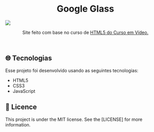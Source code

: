 <h1 align="center">Google Glass</h1>

<img src="https://github.com/ale-mouraboni/html-css-site/blob/main/assets/readme/html-css-site.gif">

<p align="center">Site feito com base no curso de <a href="https://www.youtube.com/playlist?list=PLHz_AreHm4dlAnJ_jJtV29RFxnPHDuk9o">HTML5 do Curso em Vídeo.</a></p>
</br>
<h2><g-emoji class="g-emoji" alias="globe_with_meridians" fallback-src="https://github.githubassets.com/images/icons/emoji/unicode/1f310.png">🌐</g-emoji>  Tecnologias</h2>
<p>Esse projeto foi desenvolvido usando as seguintes tecnologias:</p>
  
  <ul>
  <li> HTML5</li>
  <li> CSS3</li>
  <li> JavaScript</li>
  </ul>
  
<h2><g-emoji class="g-emoji" alias="memo" fallback-src="https://github.githubassets.com/images/icons/emoji/unicode/1f4dd.png">📝</g-emoji>  Licence</h2>
This project is under the MIT license. See the [LICENSE] for more information.
